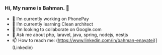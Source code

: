 ### Hi, My name is Bahman. 👋

- 🔭 I’m currently working on PhonePay
- 🌱 I’m currently learning Clean architect
- 👯 I’m looking to collaborate on Google.com
- 💬 Ask me about php, laravel, java, spring, nodejs, nestjs
- 📫 How to reach me: (https://www.linkedin.com/in/bahman-enayatei)](Linkedin)
